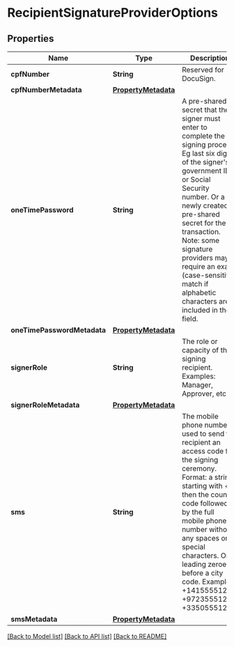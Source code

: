 # RecipientSignatureProviderOptions

## Properties
Name | Type | Description | Notes
------------ | ------------- | ------------- | -------------
**cpfNumber** | **String** | Reserved for DocuSign. | [optional] 
**cpfNumberMetadata** | [**PropertyMetadata**](PropertyMetadata.md) |  | [optional] 
**oneTimePassword** | **String** | A pre-shared secret that the signer must enter to complete the signing process. Eg last six digits of the signer&#39;s government ID or Social Security number. Or a newly created pre-shared secret for the transaction. Note: some signature providers may require an exact (case-sensitive) match if alphabetic characters are included in the field. | [optional] 
**oneTimePasswordMetadata** | [**PropertyMetadata**](PropertyMetadata.md) |  | [optional] 
**signerRole** | **String** | The role or capacity of the signing recipient. Examples: Manager, Approver, etc. | [optional] 
**signerRoleMetadata** | [**PropertyMetadata**](PropertyMetadata.md) |  | [optional] 
**sms** | **String** | The mobile phone number used to send the recipient an access code for the signing ceremony. Format: a string starting with +, then the country code followed by the full mobile phone number without any spaces or special characters. Omit leading zeroes before a city code. Examples: +14155551234, +97235551234, +33505551234. | [optional] 
**smsMetadata** | [**PropertyMetadata**](PropertyMetadata.md) |  | [optional] 

[[Back to Model list]](../README.md#documentation-for-models) [[Back to API list]](../README.md#documentation-for-api-endpoints) [[Back to README]](../README.md)


